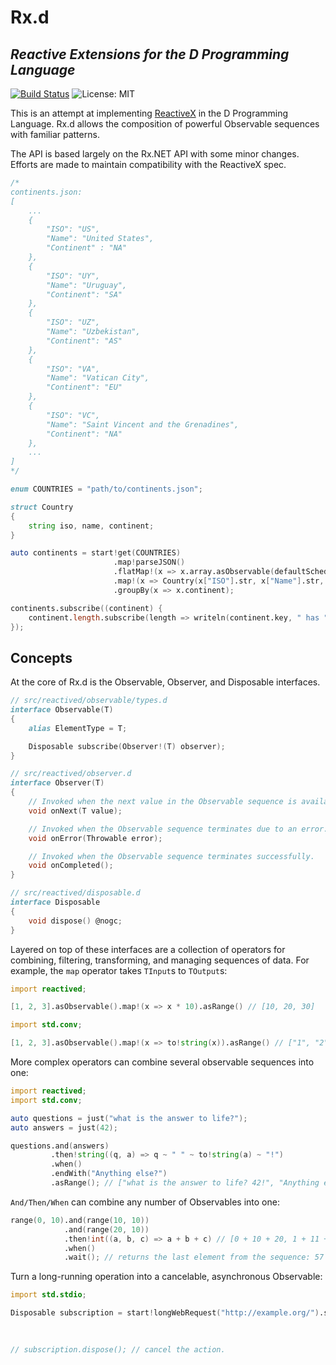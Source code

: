 # Rx.d
*Reactive Extensions for the D Programming Language* 
---
[![Build Status](https://travis-ci.org/seaboy1234/Rx.d.svg?branch=master)](https://travis-ci.org/seaboy1234/Rx.d) 
![License: MIT](https://img.shields.io/badge/License-MIT-blue.svg)

This is an attempt at implementing [ReactiveX](http://reactivex.io/) in the D Programming Language.
Rx.d allows the composition of powerful Observable sequences with familiar patterns.

The API is based largely on the Rx.NET API with some minor changes.  Efforts are made to maintain
compatibility with the ReactiveX spec.

```d
/* 
continents.json:
[
    ...
    { 
        "ISO": "US",
        "Name": "United States",
        "Continent" : "NA" 
    },
    { 
        "ISO": "UY",
        "Name": "Uruguay",
        "Continent": "SA" 
    },
    { 
        "ISO": "UZ",
        "Name": "Uzbekistan",
        "Continent": "AS" 
    },
    { 
        "ISO": "VA", 
        "Name": "Vatican City",
        "Continent": "EU" 
    },
    { 
        "ISO": "VC",
        "Name": "Saint Vincent and the Grenadines",
        "Continent": "NA" 
    },
    ...
]
*/

enum COUNTRIES = "path/to/continents.json";

struct Country
{
    string iso, name, continent;
}

auto continents = start!get(COUNTRIES)
                       .map!parseJSON()
                       .flatMap!(x => x.array.asObservable(defaultScheduler))
                       .map!(x => Country(x["ISO"].str, x["Name"].str, x["Continent"].str))
                       .groupBy(x => x.continent);

continents.subscribe((continent) {
    continent.length.subscribe(length => writeln(continent.key, " has ", length, " countries");
});

```

## Concepts

At the core of Rx.d is the Observable, Observer, and Disposable interfaces.

```d
// src/reactived/observable/types.d
interface Observable(T)
{
    alias ElementType = T;

    Disposable subscribe(Observer!(T) observer);
}

// src/reactived/observer.d
interface Observer(T)
{
    // Invoked when the next value in the Observable sequence is available.
    void onNext(T value);

    // Invoked when the Observable sequence terminates due to an error.
    void onError(Throwable error);

    // Invoked when the Observable sequence terminates successfully.
    void onCompleted();
}

// src/reactived/disposable.d
interface Disposable
{
    void dispose() @nogc;
}
```

Layered on top of these interfaces are a collection of operators for combining, 
filtering, transforming, and managing sequences of data. For example, the `map` 
operator takes `TInput`s to `TOutput`s:

```d
import reactived;

[1, 2, 3].asObservable().map!(x => x * 10).asRange() // [10, 20, 30]

import std.conv;

[1, 2, 3].asObservable().map!(x => to!string(x)).asRange() // ["1", "2", "3"]
```

More complex operators can combine several observable sequences into one:

```d
import reactived;
import std.conv;

auto questions = just("what is the answer to life?");
auto answers = just(42);

questions.and(answers)
         .then!string((q, a) => q ~ " " ~ to!string(a) ~ "!")
         .when()
         .endWith("Anything else?")
         .asRange(); // ["what is the answer to life? 42!", "Anything else?"]
```

`And/Then/When` can combine any number of Observables into one:

```d
range(0, 10).and(range(10, 10))
            .and(range(20, 10))
            .then!int((a, b, c) => a + b + c) // [0 + 10 + 20, 1 + 11 + 21, ...]
            .when()
            .wait(); // returns the last element from the sequence: 57 (9 + 19 + 29)
```

Turn a long-running operation into a cancelable, asynchronous Observable:

```d
import std.stdio;

Disposable subscription = start!longWebRequest("http://example.org/").subscribe(x => writeln(x), 
                                                                               () => writeln("Completed"), 
                                                                          (error) => writeln("An error ocurred: ", error));

// subscription.dispose(); // cancel the action.
```
